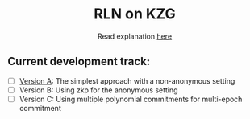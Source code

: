 <h1 align="center">RLN on KZG</h1>
<p align="center">Read explanation <a href="https://github.com/Rate-Limiting-Nullifier/rln-circuits-v2/blob/main/docs/README.mdhttps://zkresear.ch/t/rln-on-kzg-polynomial-commitment-scheme-cross-posted/114">here</a></p>

## Current development track:
* [ ] [Version A](./versionA/): The simplest approach with a non-anonymous setting
* [ ] Version B: Using zkp for the anonymous setting
* [ ] Version C: Using multiple polynomial commitments for multi-epoch commitment